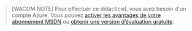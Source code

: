 > [WACOM.NOTE]
> Pour effectuer ce didacticiel, vous avez besoin d'un compte Azure. Vous pouvez [activer les avantages de votre abonnement MSDN][] ou [obtenir une version d’évaluation gratuite][].

  [activer les avantages de votre abonnement MSDN]: http://www.windowsazure.com/en-us/pricing/member-offers/msdn-benefits-details/
  [obtenir une version d’évaluation gratuite]: http://www.windowsazure.com/en-us/pricing/free-trial/
